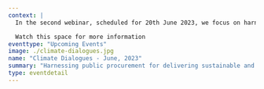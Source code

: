 ```yaml
--- 
context: |
  In the second webinar, scheduled for 20th June 2023, we focus on harnessing public procurement for delivering sustainable and green solutions to climate change. We take a deep dive into understanding how public procurement can be instrumental in delivering green actions and the role of data and technological innovations.

  Watch this space for more information
eventtype: "Upcoming Events"
image: ./climate-dialogues.jpg
name: "Climate Dialogues - June, 2023"
summary: "Harnessing public procurement for delivering sustainable and green solutions to climate change"
type: eventdetail
---
```

